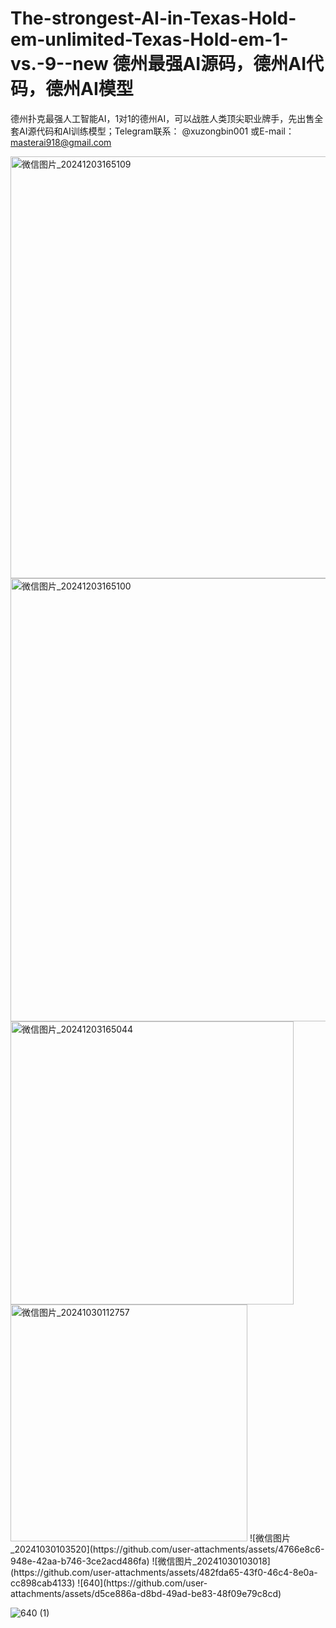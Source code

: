 # The-strongest-AI-in-Texas-Hold-em-unlimited-Texas-Hold-em-1-vs.-9--new  德州最强AI源码，德州AI代码，德州AI模型

德州扑克最强人工智能AI，1对1的德州AI，可以战胜人类顶尖职业牌手，先出售全套AI源代码和AI训练模型；Telegram联系： @xuzongbin001 或E-mail：masterai918@gmail.com


<img width="675" alt="微信图片_20241203165109" src="https://github.com/user-attachments/assets/b2ea9024-e134-4d6d-a0a6-7cb7ca00afe9" />
<img width="709" alt="微信图片_20241203165100" src="https://github.com/user-attachments/assets/fc89e206-551b-4575-89f6-9b91f989cc93" />
<img width="453" alt="微信图片_20241203165044" src="https://github.com/user-attachments/assets/89a8ff65-fb7b-47ee-97d4-e9810b311538" />
<img width="379" alt="微信图片_20241030112757" src="https://github.com/user-attachments/assets/997635b4-b6cb-43c1-9e53-ec9e026a4585" />
![微信图片_20241030103520](https://github.com/user-attachments/assets/4766e8c6-948e-42aa-b746-3ce2acd486fa)
![微信图片_20241030103018](https://github.com/user-attachments/assets/482fda65-43f0-46c4-8e0a-cc898cab4133)
![640](https://github.com/user-attachments/assets/d5ce886a-d8bd-49ad-be83-48f09e79c8cd)


![640 (1)](https://github.com/user-attachments/assets/dbd09a91-fa9c-47f7-b8ef-dfeae0a136ce)
